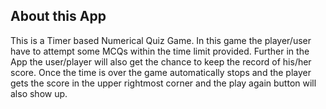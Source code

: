 ## About this App

This is a Timer based Numerical Quiz Game.
In this game the player/user have to attempt some MCQs within the time limit provided. Further in the App the user/player will also get the chance to keep the record of his/her score.
Once the time is over the game automatically stops and the player gets the score in the upper rightmost corner and the play again button will also show up.
